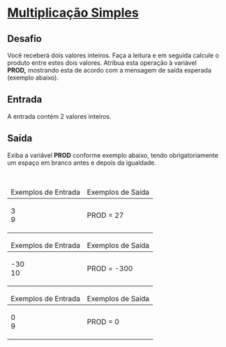 # [Multiplicação Simples](https://github.com/JefersonMelo/07-DIO/blob/master/04-Introduca-criacao-de-websites-com-HTML5-CSS3/02-Introducao-a-Programacao-com-JavaScript/02-Multiplicacao-Simples/js/Multiplicacao-Simples.js)

<div><div>
<div>
<h2>Desafio</h2>

<p>Você receberá dois valores inteiros. Faça a leitura e em seguida&nbsp;calcule o produto entre estes dois valores. Atribua esta operação à variável <strong>PROD,</strong>&nbsp;mostrando esta de acordo com a&nbsp;mensagem de saída esperada (exemplo abaixo).&nbsp; &nbsp;</p>
</div>

<h2>Entrada</h2>

<div>
<p>A entrada contém 2 valores inteiros.</p>
</div>

<h2>Saída</h2>

<div>
<p>Exiba a variável <strong>PROD</strong> conforme exemplo abaixo, tendo obrigatoriamente um espaço em branco antes e depois da igualdade.</p>
</div>

<div>&nbsp;</div>

<table>
	<thead>
		<tr>
			<td>Exemplos de Entrada</td>
			<td>Exemplos de Saída</td>
		</tr>
	</thead>
	<tbody>
		<tr>
			<td>
			<p>3<br>
			9</p>
			</td>
			<td>
			<p>PROD = 27</p>
			</td>
		</tr>
	</tbody>
</table>

<table>
	<thead>
		<tr>
			<td>Exemplos de Entrada</td>
			<td>Exemplos de Saída</td>
		</tr>
	</thead>
	<tbody>
		<tr>
			<td>
			<p>-30<br>
			10</p>
			</td>
			<td>
			<p>PROD = -300</p>
			</td>
		</tr>
	</tbody>
</table>

<table>
	<thead>
		<tr>
			<td>Exemplos de Entrada</td>
			<td>Exemplos de Saída</td>
		</tr>
	</thead>
	<tbody>
		<tr>
			<td>
			<p>0<br>
			9</p>
			</td>
			<td>
			<p>PROD = 0</p>
			</td>
		</tr>
	</tbody>
</table>
</div> <br><br></div>